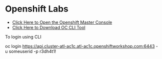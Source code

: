 # Openshift Labs

- [Click Here to Open the Openshift Master Console](http://console-openshift-console.apps.cluster-atl-ac1c.atl-ac1c.openshiftworkshop.com^)
- [Click Here to Download OC CLI Tool](https://mirror.openshift.com/pub/openshift-v4/clients/ocp/4.1.4^)

To login using CLI

oc login https://api.cluster-atl-ac1c.atl-ac1c.openshiftworkshop.com:6443 -u someuserid -p r3dh4t1!
 
